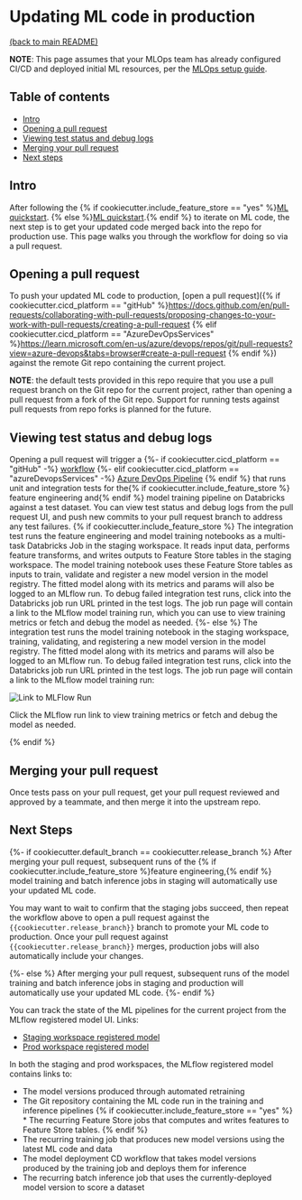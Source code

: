 # Updating ML code in production

[(back to main README)](../README.md)

**NOTE**: This page assumes that your MLOps team has already configured CI/CD and deployed initial
ML resources, per the [MLOps setup guide](./mlops-setup.md).

## Table of contents
* [Intro](#intro)
* [Opening a pull request](#opening-a-pull-request)
* [Viewing test status and debug logs](#viewing-test-status-and-debug-logs)
* [Merging your pull request](#merging-your-pull-request)
* [Next steps](#next-steps)

## Intro
After following the
{% if cookiecutter.include_feature_store == "yes" %}[ML quickstart](./ml-developer-guide-fs.md).
{% else %}[ML quickstart](./ml-developer-guide.md).{% endif %}
to iterate on ML code, the next step is to get
your updated code merged back into the repo for production use. This page walks you through the workflow
for doing so via a pull request.

## Opening a pull request

To push your updated ML code to production, [open a pull request]({% if cookiecutter.cicd_platform == "gitHub" %}https://docs.github.com/en/pull-requests/collaborating-with-pull-requests/proposing-changes-to-your-work-with-pull-requests/creating-a-pull-request 
{% elif cookiecutter.cicd_platform == "AzureDevOpsServices" %}https://learn.microsoft.com/en-us/azure/devops/repos/git/pull-requests?view=azure-devops&tabs=browser#create-a-pull-request 
{% endif %}) against the remote Git repo containing the current project.

**NOTE**: the default tests provided in this repo require that you use a pull
request branch on the Git repo for the current project, rather than opening a pull request from a fork
of the Git repo. Support for running tests against pull requests from repo forks
is planned for the future.

## Viewing test status and debug logs
Opening a pull request will trigger a 
{%- if cookiecutter.cicd_platform == "gitHub" -%} 
[workflow](../.github/workflows/run-tests.yml) 
{%- elif cookiecutter.cicd_platform == "azureDevopsServices" -%} 
[Azure DevOps Pipeline](../.azure/devops-pipelines/tests-ci.yml)
{% endif %} 
that runs unit and integration tests for the{% if cookiecutter.include_feature_store %} feature engineering and{% endif %} model training pipeline on Databricks against a test dataset. 
You can view test status and debug logs from the pull request UI, and push new commits to your pull request branch
to address any test failures.
{% if cookiecutter.include_feature_store %}
The integration test runs the feature engineering and model training notebooks as a multi-task Databricks Job in the staging workspace.
It reads input data, performs feature transforms, and writes outputs to Feature Store tables in the staging workspace. 
The model training notebook uses these Feature Store tables as inputs to train, validate and register a new model version in the model registry. 
The fitted model along with its metrics and params will also be logged to an MLflow run. 
To debug failed integration test runs, click into the Databricks job run
URL printed in the test logs. The job run page will contain a link to the MLflow model training run, which you can use
to view training metrics or fetch and debug the model as needed.
{%- else %}
The integration test runs the model training notebook in the staging workspace, training, validating,
and registering a new model version in the model registry. The fitted model along with its metrics and params
will also be logged to an MLflow run. To debug failed integration test runs, click into the Databricks job run
URL printed in the test logs. The job run page will contain a link to the MLflow model training run:

![Link to MLFlow Run](./images/MLFlowRunLink.png)

Click the MLflow run link to view training metrics or fetch and debug the model as needed.

{% endif %}

## Merging your pull request
Once tests pass on your pull request, get your pull request reviewed and approved by a teammate,
and then merge it into the upstream repo.

## Next Steps
{%- if cookiecutter.default_branch == cookiecutter.release_branch %}
After merging your pull request, subsequent runs of the {% if cookiecutter.include_feature_store %}feature engineering,{% endif %} model training and batch inference
jobs in staging will automatically use your updated ML code.

You may want to wait to confirm that
the staging jobs succeed, then repeat the workflow above to open a pull request against the
`{{cookiecutter.release_branch}}` branch to promote your ML code to production. Once your pull request against `{{cookiecutter.release_branch}}`
merges, production jobs will also automatically include your changes. 

{%- else %}
After merging your pull request, subsequent runs of the model training and batch inference
jobs in staging and production will automatically use your updated ML code.
{%- endif %}

You can track the state of the ML pipelines for the current project from the MLflow registered model UI. Links:
* [Staging workspace registered model]({{cookiecutter.databricks_staging_workspace_host}}#mlflow/models/staging-{{cookiecutter.model_name}})
* [Prod workspace registered model]({{cookiecutter.databricks_prod_workspace_host}}#mlflow/models/prod-{{cookiecutter.model_name}})

In both the staging and prod workspaces, the MLflow registered model contains links to:
* The model versions produced through automated retraining
* The Git repository containing the ML code run in the training and inference pipelines
{% if cookiecutter.include_feature_store == "yes" %} * The recurring Feature Store jobs that computes and writes features to Feature Store tables. {% endif %} 
* The recurring training job that produces new model versions using the latest ML code and data
* The model deployment CD workflow that takes model versions produced by the training job and deploys them for inference
* The recurring batch inference job that uses the currently-deployed model version to score a dataset
